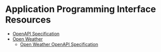 # Application Programming Interface Resources

* [OpenAPI Specification](https://github.com/OAI/OpenAPI-Specification)
* [Open Weather](https://openweathermap.org/)
  * [Open Weather OpenAPI Specification](https://app.swaggerhub.com/apis/IdRatherBeWriting/open-weather_map_api/2.5.2)
